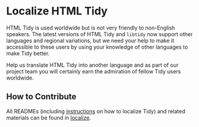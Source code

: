 # Localize HTML Tidy

HTML Tidy is used worldwide but is not very friendly to non-English speakers.
The latest versions of HTML Tidy and `libtidy` now support other languages and
regional variations, but we need your help to make it accessible to these users
by using your knowledge of other languages to make Tidy better.

Help us translate HTML Tidy into another language and as part of our project
team you will certainly earn the admiration of fellow Tidy users worldwide.


## How to Contribute

All READMEs (including [instructions][2] on how to localize Tidy) and related
materials can be found in [localize][1].

 [1]: ../localize
 [2]: ../localize/README.md

